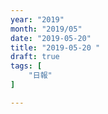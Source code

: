 ```yaml
---
year: "2019"
month: "2019/05"
date: "2019-05-20"
title: "2019-05-20 "
draft: true
tags: [
    "日報"
]

---
```


